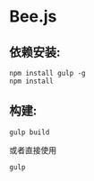 # Bee.js

依赖安装:
---

```
npm install gulp -g
npm install
```

构建:
---

```
gulp build
```

或者直接使用

```
gulp
```
